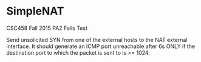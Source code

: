 # SimpleNAT
CSC458 Fall 2015 PA2
Fails Test

Send unsolicited SYN from one of the external hosts to the NAT external interface. 
It should generate an ICMP port unreachable after 6s ONLY if the destination port to which the packet is sent to is >= 1024.
